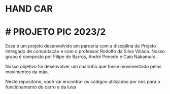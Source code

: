 # HAND CAR
# # PROJETO PIC 2023/2
Esse é um projeto desenvolvido em parceria com a disciplina de Projeto Intregado de computação e com o professor Rodolfo da Silva Villaca.
Nosso grupo é composto por Filipe de Barros, André Penedo e Caio Nakamura.

Nosso objetivo foi desenvolver um caarinho que fosse movimentado pelos movimentos da mão.

Neste repositório, você vai encontrar os códigos utilizados por nós para o funcionamento do carro e da luva
